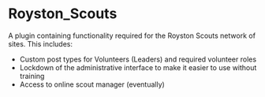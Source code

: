 Royston_Scouts
==================

A plugin containing functionality required for the Royston Scouts network of sites. This includes:

- Custom post types for Volunteers (Leaders) and required volunteer roles
- Lockdown of the administrative interface to make it easier to use without training
- Access to online scout manager (eventually)
